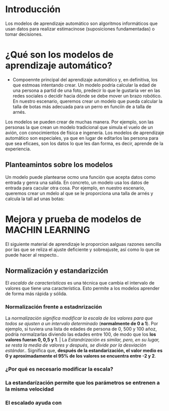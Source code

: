 # Introducción

Los modelos de aprendizaje automático son algoritmos informáticos que usan datos para realizar estimacinose (suposiciones fundamentadas) o tomar decisiones. 

# ¿Qué son los modelos de aprendizaje automático? 
- Compoennte principal del aprendizaje automático y,  en definitiva, los que estmoas intentando crear. Un modelo podría calcular la edad de una persona a partid de una foto, predecir lo que le gustaría ver en las redes sociales o decidir hacia dónde se debe mover un brazo robótico. En nuestro escenario, queremos crear un modelo que pueda calcular la talla de botas más adecuada para un perro en funciín de a talla de arnés.

Los modelos se pueden crear de muchas manera. Por ejemplo, son las personas la que crean un modelo tradicional que simula el vuelo de un avión, con conocimientos de física e ingenería. Los modelos de aprendizaje automático son especiales, ya que en lugar de editarlos las persona para que sea eficaes, son los datos lo que les dan forma, es decir, aprende de la experiencia.

## Planteamintos sobre los modelos

Un modelo puede plantearse ocmo una función que acepta datos como entrada y genra una salida. En concreto, un modelo usa los datos de entrada para cacular otra cosa. Por ejemplo, en nuestro escenario, queremos crear un mdelo al que se le proporciona una talla de arnés y calcula la tall ad unas botas:



# Mejora y prueba de modelos de MACHIN LEARNING
El siguiente material de aprendizaje le proporcion aalguas razones sencilla por las que se reliza el ajuste deficiente y sobreajuste, así como lo que se puede hacer al respecto..

## Normalización y estandarizción

El *escaldo de características* es una técnica que cambia el intervalo de valores que tiene una característica. Esto permite a los modelos aprender de forma más rápida y sólida.

### Normalización frente a estadnrización

La *normalización significa modificar la escala de los valores para que todos se ajusten a un intervalo determinado* (**normalmente de 0 a 1**). Por ejemplo, si tuviera una lista de edades de persona de 0, 500 y 100 añoz, podría normalzarlas diviendo las edades entre 100, de modo que los **los valores fueran 0, 0,5 y 1**. | La *Estandrización es similar, pero, en su lugar, se resta la media de valores y después, se divide por la desviación estándar.*. Significa que, **después de la estandarización, el valor medio es 0 y aproximadamente el 95% de los valores se encuentra entre -2 y 2**.


### ¿Por qué es necesario modificar la escala?

### La estandarízación permite que los parámetros se entrenen a la misma velocidad 

### El escalado ayuda con 


